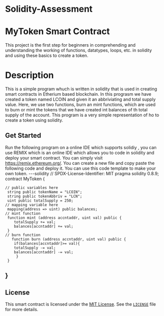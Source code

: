 # Solidity-Assessment

# MyToken Smart Contract

This project is the first step for beginners in comprehending and understanding the working of functions, datatypes, loops, etc. in solidity and using these basics to create a token.

# Description

This is a simple program whuch is written in solidity that is used in creating smart contracts in Etherium based blockchain. In this prograsm we have created a token named LCOIN and given it an abbriviating and total supply value. Here, we use two functions, burn an mint functions, which are used to burn or mint the tokens that we have created int balances of th total supply of the account. This program is a very simple representation of ho to create a token using solidity.

## Get Started

Run the following program on a online IDE which supports solidiy ,  you can use REMIX which is an online IDE which allows you to code in solidity and deploy your smart contract.
You can simply visit https://remix.ethereum.org/. You can create a new file and copy paste the following code and deploy it.
You can use this code template to make your own token.
---solidity
// SPDX-License-Identifier: MIT
pragma solidity 0.8.9;
contract MyToken {

    // public variables here
     string public tokenName = "LCOIN";
     string public tokenAbbriv = "LCN";
     uint public totalSupply = 250;
    // mapping variable here
     mapping(address => uint) public balances;
    // mint function
     function mint (address accntaddr, uint val) public {
        totalSupply += val;
        balances[accntaddr] += val;
     }
    // burn function
       function burn (address accntaddr, uint val) public {
        if(balances[accntaddr]>= val){
        totalSupply -= val;
        balances[accntaddr] -= val;
         }
     }
}
---

## License

This smart contract is licensed under the [MIT License](LICENSE). See the [`LICENSE`](LICENSE) file for more details.
